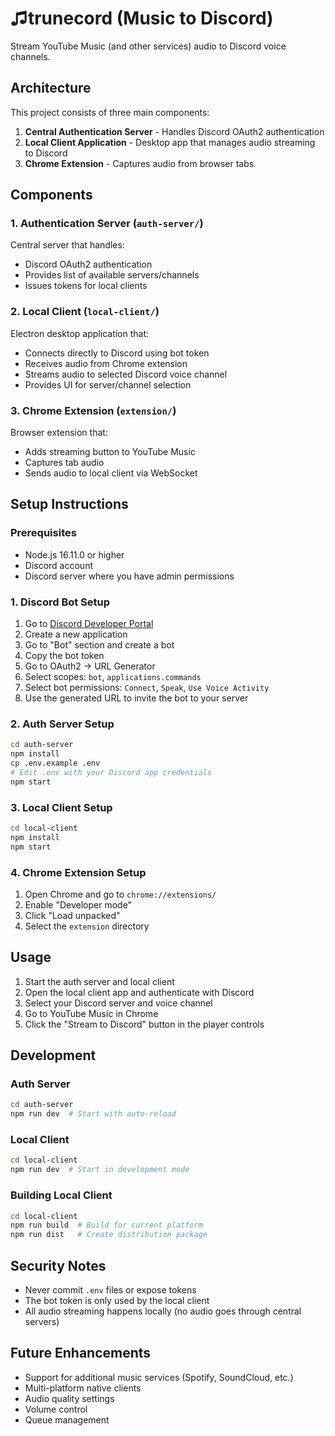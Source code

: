 # ♫trunecord (Music to Discord)

Stream YouTube Music (and other services) audio to Discord voice channels.

## Architecture

This project consists of three main components:

1. **Central Authentication Server** - Handles Discord OAuth2 authentication
2. **Local Client Application** - Desktop app that manages audio streaming to Discord
3. **Chrome Extension** - Captures audio from browser tabs

## Components

### 1. Authentication Server (`auth-server/`)

Central server that handles:
- Discord OAuth2 authentication
- Provides list of available servers/channels
- Issues tokens for local clients

### 2. Local Client (`local-client/`)

Electron desktop application that:
- Connects directly to Discord using bot token
- Receives audio from Chrome extension
- Streams audio to selected Discord voice channel
- Provides UI for server/channel selection

### 3. Chrome Extension (`extension/`)

Browser extension that:
- Adds streaming button to YouTube Music
- Captures tab audio
- Sends audio to local client via WebSocket

## Setup Instructions

### Prerequisites

- Node.js 16.11.0 or higher
- Discord account
- Discord server where you have admin permissions

### 1. Discord Bot Setup

1. Go to [Discord Developer Portal](https://discord.com/developers/applications)
2. Create a new application
3. Go to "Bot" section and create a bot
4. Copy the bot token
5. Go to OAuth2 → URL Generator
6. Select scopes: `bot`, `applications.commands`
7. Select bot permissions: `Connect`, `Speak`, `Use Voice Activity`
8. Use the generated URL to invite the bot to your server

### 2. Auth Server Setup

```bash
cd auth-server
npm install
cp .env.example .env
# Edit .env with your Discord app credentials
npm start
```

### 3. Local Client Setup

```bash
cd local-client
npm install
npm start
```

### 4. Chrome Extension Setup

1. Open Chrome and go to `chrome://extensions/`
2. Enable "Developer mode"
3. Click "Load unpacked"
4. Select the `extension` directory

## Usage

1. Start the auth server and local client
2. Open the local client app and authenticate with Discord
3. Select your Discord server and voice channel
4. Go to YouTube Music in Chrome
5. Click the "Stream to Discord" button in the player controls

## Development

### Auth Server
```bash
cd auth-server
npm run dev  # Start with auto-reload
```

### Local Client
```bash
cd local-client
npm run dev  # Start in development mode
```

### Building Local Client
```bash
cd local-client
npm run build  # Build for current platform
npm run dist   # Create distribution package
```

## Security Notes

- Never commit `.env` files or expose tokens
- The bot token is only used by the local client
- All audio streaming happens locally (no audio goes through central servers)

## Future Enhancements

- Support for additional music services (Spotify, SoundCloud, etc.)
- Multi-platform native clients
- Audio quality settings
- Volume control
- Queue management